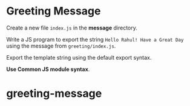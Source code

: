 # Greeting Message

Create a new file `index.js` in the <b>message</b> directory.

Write a JS program to export the string `Hello Rahul! Have a Great Day` using the message from `greeting/index.js`.

Export the template string using the default export syntax.

<b>Use Common JS module syntax</b>.
# greeting-message
